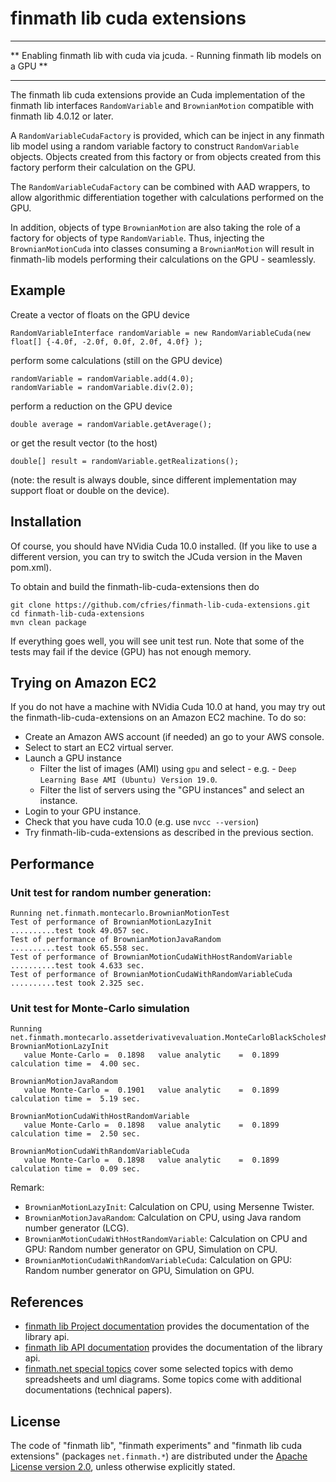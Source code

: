 # finmath lib cuda extensions

- - - -
** Enabling finmath lib with cuda via jcuda. - Running finmath lib models on a GPU **
- - - -

The finmath lib cuda extensions provide an Cuda implementation of the finmath lib interfaces `RandomVariable` and `BrownianMotion` compatible with finmath lib 4.0.12 or later.

A `RandomVariableCudaFactory` is provided, which can be inject in any finmath lib model using a random variable factory to construct `RandomVariable` objects. Objects created from this factory or from objects created from this factory perform their calculation on the GPU.

The `RandomVariableCudaFactory` can be combined with AAD wrappers, to allow algorithmic differentiation together with calculations performed on the GPU.

In addition, objects of type `BrownianMotion` are also taking the role of a factory for objects of type `RandomVariable`. Thus, injecting the `BrownianMotionCuda` into classes consuming a `BrownianMotion` will result in finmath-lib models performing their calculations on the GPU - seamlessly.


## Example

Create a vector of floats on the GPU device
```
RandomVariableInterface randomVariable = new RandomVariableCuda(new float[] {-4.0f, -2.0f, 0.0f, 2.0f, 4.0f} );
```
perform some calculations (still on the GPU device)
```
randomVariable = randomVariable.add(4.0);
randomVariable = randomVariable.div(2.0);
```
perform a reduction on the GPU device
```
double average = randomVariable.getAverage();
```
or get the result vector (to the host)
```
double[] result = randomVariable.getRealizations();
```
(note: the result is always double, since different implementation may support float or double on the device).

## Installation

Of course, you should have NVidia Cuda 10.0 installed. (If you like to use a different version, you can try to switch the JCuda version in the Maven pom.xml).

To obtain and build the finmath-lib-cuda-extensions then do
```
git clone https://github.com/cfries/finmath-lib-cuda-extensions.git
cd finmath-lib-cuda-extensions
mvn clean package
```
If everything goes well, you will see unit test  run. Note that some of the tests may fail if the device (GPU) has not enough memory. 

## Trying on Amazon EC2

If you do not have a machine with NVidia Cuda 10.0 at hand, you may try out the finmath-lib-cuda-extensions on an Amazon EC2 machine. To do so:

* Create an Amazon AWS account (if needed) an go to your AWS console.
* Select to start an EC2 virtual server.
* Launch a GPU instance
  - Filter the list of images (AMI) using `gpu` and select - e.g. - `Deep Learning Base AMI (Ubuntu) Version 19.0`.
  - Filter the list of servers using the "GPU instances" and select an instance.
* Login to your GPU instance.
* Check that you have cuda 10.0 (e.g. use `nvcc --version`)
* Try finmath-lib-cuda-extensions as described in the previous section.

## Performance

### Unit test for random number generation:

```
Running net.finmath.montecarlo.BrownianMotionTest
Test of performance of BrownianMotionLazyInit                  	..........test took 49.057 sec.
Test of performance of BrownianMotionJavaRandom                	..........test took 65.558 sec.
Test of performance of BrownianMotionCudaWithHostRandomVariable	..........test took 4.633 sec.
Test of performance of BrownianMotionCudaWithRandomVariableCuda	..........test took 2.325 sec.
```

### Unit test for Monte-Carlo simulation

```
Running net.finmath.montecarlo.assetderivativevaluation.MonteCarloBlackScholesModelTest
BrownianMotionLazyInit
   value Monte-Carlo =  0.1898	 value analytic    =  0.1899	 calculation time =  4.00 sec.

BrownianMotionJavaRandom
   value Monte-Carlo =  0.1901	 value analytic    =  0.1899	 calculation time =  5.19 sec.

BrownianMotionCudaWithHostRandomVariable
   value Monte-Carlo =  0.1898	 value analytic    =  0.1899	 calculation time =  2.50 sec.

BrownianMotionCudaWithRandomVariableCuda
   value Monte-Carlo =  0.1898	 value analytic    =  0.1899	 calculation time =  0.09 sec.
```

Remark:
* `BrownianMotionLazyInit`: Calculation on CPU, using Mersenne Twister.
* `BrownianMotionJavaRandom`: Calculation on CPU, using Java random number generator (LCG).
* `BrownianMotionCudaWithHostRandomVariable`: Calculation on CPU and GPU: Random number generator on GPU, Simulation on CPU.
* `BrownianMotionCudaWithRandomVariableCuda`: Calculation on GPU: Random number generator on GPU, Simulation on GPU.

## References

* [finmath lib Project documentation](http://finmath.net/finmath-lib/)
provides the documentation of the library api.
* [finmath lib API documentation](http://finmath.net/finmath-lib/apidocs/)
provides the documentation of the library api.
* [finmath.net special topics](http://www.finmath.net/topics)
cover some selected topics with demo spreadsheets and uml diagrams.
Some topics come with additional documentations (technical papers).

## License

The code of "finmath lib", "finmath experiments" and "finmath lib cuda extensions" (packages
`net.finmath.*`) are distributed under the [Apache License version
2.0](http://www.apache.org/licenses/LICENSE-2.0.html), unless otherwise explicitly stated.
